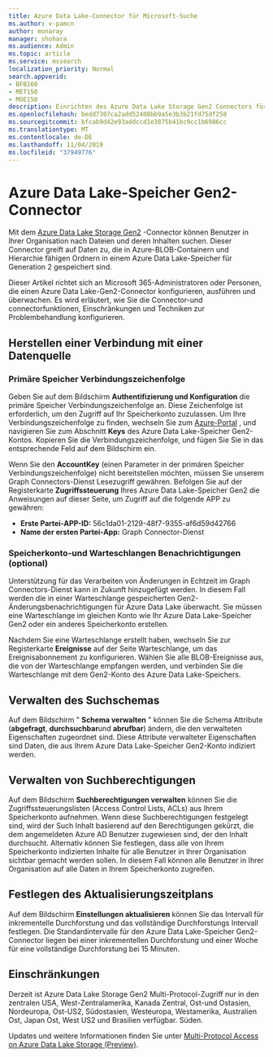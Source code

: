 ```yaml
---
title: Azure Data Lake-Connector für Microsoft-Suche
ms.author: v-pamcn
author: monaray
manager: shohara
ms.audience: Admin
ms.topic: article
ms.service: mssearch
localization_priority: Normal
search.appverid:
- BFB160
- MET150
- MOE150
description: Einrichten des Azure Data Lake Storage Gen2 Connectors für Microsoft Search
ms.openlocfilehash: bedd7307ca2add52408bb9a5e3b3b21fd75df258
ms.sourcegitcommit: bfcab9d42e93addccd1e3875b41bc9cc1b6986cc
ms.translationtype: MT
ms.contentlocale: de-DE
ms.lasthandoff: 11/04/2019
ms.locfileid: "37949776"
---
```

# <a name="azure-data-lake-storage-gen2-connector"></a>Azure Data Lake-Speicher Gen2-Connector

Mit dem [Azure Data Lake Storage Gen2](https://docs.microsoft.com/azure/storage/blobs/data-lake-storage-introduction) -Connector können Benutzer in Ihrer Organisation nach Dateien und deren Inhalten suchen. Dieser Connector greift auf Daten zu, die in Azure-BLOB-Containern und Hierarchie fähigen Ordnern in einem Azure Data Lake-Speicher für Generation 2 gespeichert sind.

Dieser Artikel richtet sich an Microsoft 365-Administratoren oder Personen, die einen Azure Data Lake-Gen2-Connector konfigurieren, ausführen und überwachen. Es wird erläutert, wie Sie die Connector-und connectorfunktionen, Einschränkungen und Techniken zur Problembehandlung konfigurieren.

## <a name="connect-to-a-data-source"></a>Herstellen einer Verbindung mit einer Datenquelle

### <a name="primary-storage-connection-string"></a>Primäre Speicher Verbindungszeichenfolge 
Geben Sie auf dem Bildschirm **Authentifizierung und Konfiguration** die primäre Speicher Verbindungszeichenfolge an. Diese Zeichenfolge ist erforderlich, um den Zugriff auf Ihr Speicherkonto zuzulassen. Um Ihre Verbindungszeichenfolge zu finden, wechseln Sie zum [Azure-Portal](https://ms.portal.azure.com/#home) , und navigieren Sie zum Abschnitt **Keys** des Azure Data Lake-Speicher Gen2-Kontos. Kopieren Sie die Verbindungszeichenfolge, und fügen Sie Sie in das entsprechende Feld auf dem Bildschirm ein.

Wenn Sie den **AccountKey** (einen Parameter in der primären Speicher Verbindungszeichenfolge) nicht bereitstellen möchten, müssen Sie unserem Graph Connectors-Dienst Lesezugriff gewähren. Befolgen Sie auf der Registerkarte **Zugriffssteuerung** Ihres Azure Data Lake-Speicher Gen2 die Anweisungen auf dieser Seite, um Zugriff auf die folgende APP zu gewähren:
* **Erste Partei-APP-ID:** 56c1da01-2129-48f7-9355-af6d59d42766
* **Name der ersten Partei-App:** Graph Connector-Dienst

### <a name="storage-account-and-queue-notifications-optional"></a>Speicherkonto-und Warteschlangen Benachrichtigungen (optional)
Unterstützung für das Verarbeiten von Änderungen in Echtzeit im Graph Connectors-Dienst kann in Zukunft hinzugefügt werden. In diesem Fall werden die in einer Warteschlange gespeicherten Gen2-Änderungsbenachrichtigungen für Azure Data Lake überwacht. Sie müssen eine Warteschlange im gleichen Konto wie Ihr Azure Data Lake-Speicher Gen2 oder ein anderes Speicherkonto erstellen.

Nachdem Sie eine Warteschlange erstellt haben, wechseln Sie zur Registerkarte **Ereignisse** auf der Seite Warteschlange, um das Ereignisabonnement zu konfigurieren. Wählen Sie alle BLOB-Ereignisse aus, die von der Warteschlange empfangen werden, und verbinden Sie die Warteschlange mit dem Gen2-Konto des Azure Data Lake-Speichers.

## <a name="manage-the-search-schema"></a>Verwalten des Suchschemas
Auf dem Bildschirm " **Schema verwalten** " können Sie die Schema Attribute (**abgefragt**, **durchsuchbar**und **abrufbar**) ändern, die den verwalteten Eigenschaften zugeordnet sind. Diese Attribute verwalteter Eigenschaften sind Daten, die aus Ihrem Azure Data Lake-Speicher Gen2-Konto indiziert werden.

## <a name="manage-search-permissions"></a>Verwalten von Suchberechtigungen
Auf dem Bildschirm **Suchberechtigungen verwalten** können Sie die Zugriffssteuerungslisten (Access Control Lists, ACLs) aus Ihrem Speicherkonto aufnehmen. Wenn diese Suchberechtigungen festgelegt sind, wird der Such Inhalt basierend auf den Berechtigungen gekürzt, die dem angemeldeten Azure AD Benutzer zugewiesen sind, der den Inhalt durchsucht. Alternativ können Sie festlegen, dass alle von Ihrem Speicherkonto indizierten Inhalte für alle Benutzer in Ihrer Organisation sichtbar gemacht werden sollen. In diesem Fall können alle Benutzer in Ihrer Organisation auf alle Daten in Ihrem Speicherkonto zugreifen.
 
## <a name="set-the-refresh-schedule"></a>Festlegen des Aktualisierungszeitplans
Auf dem Bildschirm **Einstellungen aktualisieren** können Sie das Intervall für inkrementelle Durchforstung und das vollständige Durchforstungs Intervall festlegen. Die Standardintervalle für den Azure Data Lake-Speicher Gen2-Connector liegen bei einer inkrementellen Durchforstung und einer Woche für eine vollständige Durchforstung bei 15 Minuten.
 
## <a name="limitations"></a>Einschränkungen
Derzeit ist Azure Data Lake Storage Gen2 Multi-Protocol-Zugriff nur in den zentralen USA, West-Zentralamerika, Kanada Zentral, Ost-und Ostasien, Nordeuropa, Ost-US2, Südostasien, Westeuropa, Westamerika, Australien Ost, Japan Ost, West US2 und Brasilien verfügbar. Süden.

Updates und weitere Informationen finden Sie unter [Multi-Protocol Access on Azure Data Lake Storage (Preview)](https://docs.microsoft.com/azure/storage/blobs/data-lake-storage-multi-protocol-access).


